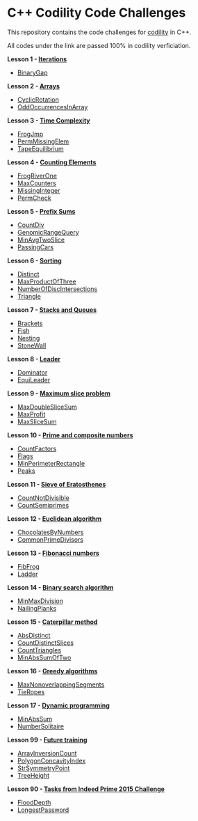 # C++ Codility Code Challenges

This repository contains the code challenges for [codility](https://www.codility.com/) in C++.

All codes under the link are passed 100% in codility verficiation.

**Lesson 1 - [Iterations](https://app.codility.com/programmers/lessons/1-iterations/)**

 - [BinaryGap](https://github.com/sky4689524/codility/blob/master/Lesson1_Iterations/BinaryGap.cpp)

**Lesson 2 - [Arrays](https://app.codility.com/programmers/lessons/2-arrays/)**

 - [CyclicRotation](https://github.com/sky4689524/codility/blob/master/Lesson2_Arrays/CyclicRotation.cpp)
 - [OddOccurrencesInArray](https://github.com/sky4689524/codility/blob/master/Lesson2_Arrays/OddOccurrencesInarray.cpp)
 

**Lesson 3 - [Time Complexity](https://app.codility.com/programmers/lessons/3-time_complexity/)**

 - [FrogJmp](https://github.com/sky4689524/codility/blob/master/Lesson3_TimeComplexity/FrogJmp.cpp)
 - [PermMissingElem](https://github.com/sky4689524/codility/blob/master/Lesson3_TimeComplexity/PermMissingElem.cpp)
 - [TapeEquilibrium](https://github.com/sky4689524/codility/blob/master/Lesson3_TimeComplexity/TapeEquilibrium.cpp)

**Lesson 4 - [Counting Elements](https://app.codility.com/programmers/lessons/4-counting_elements/)**

 - [FrogRiverOne](https://github.com/sky4689524/codility/blob/master/Lesson4_CountingElements/FrogRiverOne.cpp)
 - [MaxCounters](https://github.com/sky4689524/codility/blob/master/Lesson4_CountingElements/MaxCounters.cpp)
 - [MissingInteger](https://github.com/sky4689524/codility/blob/master/Lesson4_CountingElements/MissingInteger.cpp)
 - [PermCheck](https://github.com/sky4689524/codility/blob/master/Lesson4_CountingElements/PermCheck.cpp)


**Lesson 5 - [Prefix Sums](https://app.codility.com/programmers/lessons/5-prefix_sums/)**

 - [CountDiv](https://github.com/sky4689524/codility/blob/master/Lesson5_PrefixSums/CountDiv.cpp)
 - [GenomicRangeQuery](https://github.com/sky4689524/codility/blob/master/Lesson5_PrefixSums/GenomicRangeQuery.cpp)
 - [MinAvgTwoSlice](https://github.com/sky4689524/codility/blob/master/Lesson5_PrefixSums/MinAvgTwoSlice.cpp)
 - [PassingCars](https://github.com/sky4689524/codility/blob/master/Lesson5_PrefixSums/PassingCars.cpp)
 

**Lesson 6 - [Sorting](https://app.codility.com/programmers/lessons/6-sorting/)**

 - [Distinct](https://github.com/sky4689524/codility/blob/master/Lesson6_Sorting/Distinct.cpp)
 - [MaxProductOfThree](https://github.com/sky4689524/codility/blob/master/Lesson6_Sorting/MaxProductOfThree.cpp)
 - [NumberOfDiscIntersections](https://github.com/sky4689524/codility/blob/master/Lesson6_Sorting/NumberOfDiscIntersections.cpp)
 - [Triangle](https://github.com/sky4689524/codility/blob/master/Lesson6_Sorting/Triangle.cpp)

**Lesson 7 - [Stacks and Queues](https://app.codility.com/programmers/lessons/7-stacks_and_queues/)**

 - [Brackets](https://github.com/sky4689524/codility/blob/master/Lesson7_StacksAndQueues/Brackets.cpp)
 - [Fish](https://github.com/sky4689524/codility/blob/master/Lesson7_StacksAndQueues/Fish.cpp)
 - [Nesting](https://github.com/sky4689524/codility/blob/master/Lesson7_StacksAndQueues/Nesting.cpp)
 - [StoneWall](https://github.com/sky4689524/codility/blob/master/Lesson7_StacksAndQueues/StoneWall.cpp)
 
**Lesson 8 - [Leader](https://app.codility.com/programmers/lessons/8-leader/)**

 - [Dominator](https://github.com/sky4689524/codility/blob/master/Lesson8_Leader/Dominator.cpp)
 - [EquiLeader](https://github.com/sky4689524/codility/blob/master/Lesson8_Leader/EquiLeader.cpp)

**Lesson 9 - [Maximum slice problem](https://app.codility.com/programmers/lessons/9-maximum_slice_problem/)**

 - [MaxDoubleSliceSum](https://github.com/sky4689524/codility/blob/master/Lesson9_MaximumSliceProblem/MaxDoubleSliceSum.cpp)
 - [MaxProfit](https://github.com/sky4689524/codility/blob/master/Lesson9_MaximumSliceProblem/MaxProfit.cpp)
 - [MaxSliceSum](https://github.com/sky4689524/codility/blob/master/Lesson9_MaximumSliceProblem/MaxSliceSum.cpp)

**Lesson 10 - [Prime and composite numbers](https://app.codility.com/programmers/lessons/10-prime_and_composite_numbers/)**

 - [CountFactors](https://github.com/sky4689524/codility/blob/master/Lesson10_PrimeAndCompositeNumbers/CountFactors.cpp)
 - [Flags](https://github.com/sky4689524/codility/blob/master/Lesson10_PrimeAndCompositeNumbers/Flags.cpp)
 - [MinPerimeterRectangle](https://github.com/sky4689524/codility/blob/master/Lesson10_PrimeAndCompositeNumbers/MinPerimeterRectangle.cpp)
 - [Peaks](https://github.com/sky4689524/codility/blob/master/Lesson10_PrimeAndCompositeNumbers/Peaks.cpp)

**Lesson 11 - [Sieve of Eratosthenes](https://app.codility.com/programmers/lessons/11-sieve_of_eratosthenes/)**

 - [CountNotDivisible](https://github.com/sky4689524/codility/blob/master/Lesson11_SleveOfEratosthenes/CountNonDivisible.cpp)
 - [CountSemiprimes](https://github.com/sky4689524/codility/blob/master/Lesson11_SleveOfEratosthenes/CountSemiprimes.cpp)

**Lesson 12 - [Euclidean algorithm](https://app.codility.com/programmers/lessons/12-euclidean_algorithm/)**

 - [ChocolatesByNumbers](https://github.com/sky4689524/codility/blob/master/Lesson12_EuclideanAlgorithm/ChocolatesByNumbers.cpp)
 - [CommonPrimeDivisors](https://github.com/sky4689524/codility/blob/master/Lesson12_EuclideanAlgorithm/CommonPrimeDivisors.cpp)

**Lesson 13 - [Fibonacci numbers](https://app.codility.com/programmers/lessons/13-fibonacci_numbers/)**

 - [FibFrog](https://github.com/sky4689524/codility/blob/master/Lesson13_FibonacciNumbers/FibFrog.cpp)
 - [Ladder](https://github.com/sky4689524/codility/blob/master/Lesson13_FibonacciNumbers/Ladder.cpp)

**Lesson 14 - [Binary search algorithm](https://app.codility.com/programmers/lessons/14-binary_search_algorithm/)**

 - [MinMaxDivision](https://github.com/sky4689524/codility/blob/master/Lesson14_BinarySearchAlgorithm/MinMaxDivision.cpp)
 - [NailingPlanks](https://github.com/sky4689524/codility/blob/master/Lesson14_BinarySearchAlgorithm/NailingPlanks.cpp)

**Lesson 15 - [Caterpillar method](https://app.codility.com/programmers/lessons/15-caterpillar_method/)**

 - [AbsDistinct](https://github.com/sky4689524/codility/blob/master/Lesson15_CaterpillarMethod/AbsDistinct.cpp)
 - [CountDistinctSlices](https://github.com/sky4689524/codility/blob/master/Lesson15_CaterpillarMethod/CountDistinctSlices.cpp)
 - [CountTriangles](https://github.com/sky4689524/codility/blob/master/Lesson15_CaterpillarMethod/CountTriangles.cpp)
 - [MinAbsSumOfTwo](https://github.com/sky4689524/codility/blob/master/Lesson15_CaterpillarMethod/MinAbsSumOfTwo.cpp)

**Lesson 16 - [Greedy algorithms](https://app.codility.com/programmers/lessons/16-greedy_algorithms/)**

 - [MaxNonoverlappingSegments](https://github.com/sky4689524/codility/blob/master/Lesson16_GreedyAlgorithms/MaxNonoverlappingSegments.cpp)
 - [TieRopes](https://github.com/sky4689524/codility/blob/master/Lesson16_GreedyAlgorithms/TieRopes.cpp)

**Lesson 17 - [Dynamic programming](https://app.codility.com/programmers/lessons/17-dynamic_programming/)**

 - [MinAbsSum](https://github.com/sky4689524/codility/blob/master/Lesson17_DynamicProgramming/MinAbsSum.cpp)
 - [NumberSolitaire](https://github.com/sky4689524/codility/blob/master/Lesson17_DynamicProgramming/NumberSolitaire.cpp)
 

 **Lesson 99 - [Future training](https://app.codility.com/programmers/lessons/99-future_training/)**

 - [ArrayInversionCount](https://github.com/sky4689524/codility/blob/master/Lesson99_FutureTraining/ArrayInversionCount.cpp)
 - [PolygonConcavityIndex](https://github.com/sky4689524/codility/blob/master/Lesson99_FutureTraining/PolygonConcavityIndex.cpp)
 - [StrSymmetryPoint](https://github.com/sky4689524/codility/blob/master/Lesson99_FutureTraining/StrSymmetryPoint.cpp)
 - [TreeHeight](https://github.com/sky4689524/codility/blob/master/Lesson99_FutureTraining/TreeHeight.cpp)
 

  **Lesson 90 - [Tasks from Indeed Prime 2015 Challenge](https://app.codility.com/programmers/lessons/90-tasks_from_indeed_prime_2015_challenge/)**

 - [FloodDepth](https://github.com/sky4689524/codility/blob/master/Lesson90_TasksfromIndeedPrime2016Challenge/FloodDepth.cpp)
 - [LongestPassword](https://github.com/sky4689524/codility/blob/master/Lesson90_TasksfromIndeedPrime2016Challenge/LongestPassword.cpp)
